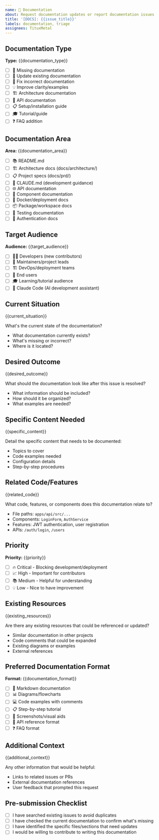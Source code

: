 ```yaml
---
name: 📖 Documentation
about: Request documentation updates or report documentation issues
title: '[DOCS]: {{issue_title}}'
labels: documentation, triage
assignees: TituxMetal
---
```


## Documentation Type

**Type:** {{documentation_type}}

- [ ] 📝 Missing documentation
- [ ] 🔄 Update existing documentation
- [ ] 🐛 Fix incorrect documentation
- [ ] 💡 Improve clarity/examples
- [ ] 🏗️ Architecture documentation
- [ ] 🚀 API documentation
- [ ] 📋 Setup/installation guide
- [ ] 🎓 Tutorial/guide
- [ ] ❓ FAQ addition

## Documentation Area

**Area:** {{documentation_area}}

- [ ] 📚 README.md
- [ ] 🏗️ Architecture docs (docs/architecture/)
- [ ] 📋 Project specs (docs/prd/)
- [ ] 🔧 CLAUDE.md (development guidance)
- [ ] 🌐 API documentation
- [ ] 🎨 Component documentation
- [ ] 🐳 Docker/deployment docs
- [ ] 📦 Package/workspace docs
- [ ] 🧪 Testing documentation
- [ ] 🔐 Authentication docs

## Target Audience

**Audience:** {{target_audience}}

- [ ] 👨‍💻 Developers (new contributors)
- [ ] 🚀 Maintainers/project leads
- [ ] 🏗️ DevOps/deployment teams
- [ ] 👥 End users
- [ ] 🎓 Learning/tutorial audience
- [ ] 🔧 Claude Code (AI development assistant)

## Current Situation

{{current_situation}}

What's the current state of the documentation?

- What documentation currently exists?
- What's missing or incorrect?
- Where is it located?

## Desired Outcome

{{desired_outcome}}

What should the documentation look like after this issue is resolved?

- What information should be included?
- How should it be organized?
- What examples are needed?

## Specific Content Needed

{{specific_content}}

Detail the specific content that needs to be documented:

- Topics to cover
- Code examples needed
- Configuration details
- Step-by-step procedures

## Related Code/Features

{{related_code}}

What code, features, or components does this documentation relate to?

- File paths: `apps/api/src/...`
- Components: `LoginForm`, `AuthService`
- Features: JWT authentication, user registration
- APIs: `/auth/login`, `/users`

## Priority

**Priority:** {{priority}}

- [ ] 🔥 Critical - Blocking development/deployment
- [ ] 📈 High - Important for contributors
- [ ] 📚 Medium - Helpful for understanding
- [ ] 💡 Low - Nice to have improvement

## Existing Resources

{{existing_resources}}

Are there any existing resources that could be referenced or updated?

- Similar documentation in other projects
- Code comments that could be expanded
- Existing diagrams or examples
- External references

## Preferred Documentation Format

**Format:** {{documentation_format}}

- [ ] 📝 Markdown documentation
- [ ] 📊 Diagrams/flowcharts
- [ ] 💻 Code examples with comments
- [ ] 📋 Step-by-step tutorial
- [ ] 🎥 Screenshots/visual aids
- [ ] 📖 API reference format
- [ ] ❓ FAQ format

## Additional Context

{{additional_context}}

Any other information that would be helpful:

- Links to related issues or PRs
- External documentation references
- User feedback that prompted this request

## Pre-submission Checklist

- [ ] I have searched existing issues to avoid duplicates
- [ ] I have checked the current documentation to confirm what's missing
- [ ] I have identified the specific files/sections that need updates
- [ ] I would be willing to contribute to writing this documentation
